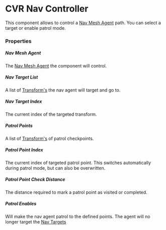 # CVR Nav Controller
This component allows to control a [Nav Mesh Agent](https://docs.unity3d.com/ScriptReference/AI.NavMeshAgent.html)
path. You can select a target or enable patrol mode.

### Properties

##### Nav Mesh Agent
The [Nav Mesh Agent](https://docs.unity3d.com/ScriptReference/AI.NavMeshAgent.html) the component will control.

##### Nav Target List
A list of [Transform's](https://docs.unity3d.com/ScriptReference/Transform.html) the nav agent will target and go to.

##### Nav Target Index
The current index of the targeted transform.

##### Patrol Points
A list of [Transform's](https://docs.unity3d.com/ScriptReference/Transform.html) of patrol checkpoints.

##### Patrol Point Index
The current index of targeted patrol point. This switches automatically during patrol mode, but can also be overwritten.

##### Patrol Point Check Distance
The distance required to mark a patrol point as visited or completed.

##### Patrol Enables
Will make the nav agent patrol to the defined points. The agent will no longer target the [Nav Targets](#nav-target-list)